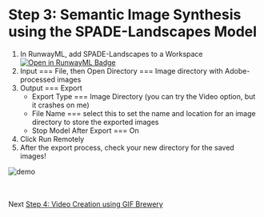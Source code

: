 # Step 3: Semantic Image Synthesis using the SPADE-Landscapes Model
1. In RunwayML, add SPADE-Landscapes to a Workspace<br>
[![Open in RunwayML Badge](https://open-app.runwayml.com/gh-badge.svg)](https://open-app.runwayml.com/?model=genekogan/spade-landscapes)
2. Input === File, then Open Directory === Image directory with Adobe-processed images
3. Output === Export
    * Export Type === Image Directory (you can try the Video option, but it crashes on me)
    * File Name === select this to set the name and location for an image directory to store the exported images
    * Stop Model After Export === On
4. Click Run Remotely
5. After the export process, check your new directory for the saved images!

![demo](https://github.com/ellennickles/painting-landscapes-with-the-body/blob/master/images/demo_SPADE-landscapes.png)

<br></br>
Next [Step 4: Video Creation using GIF Brewery](https://github.com/ellennickles/painting-landscapes-with-the-body/blob/master/outline/06-step4-gif-brewery.md)